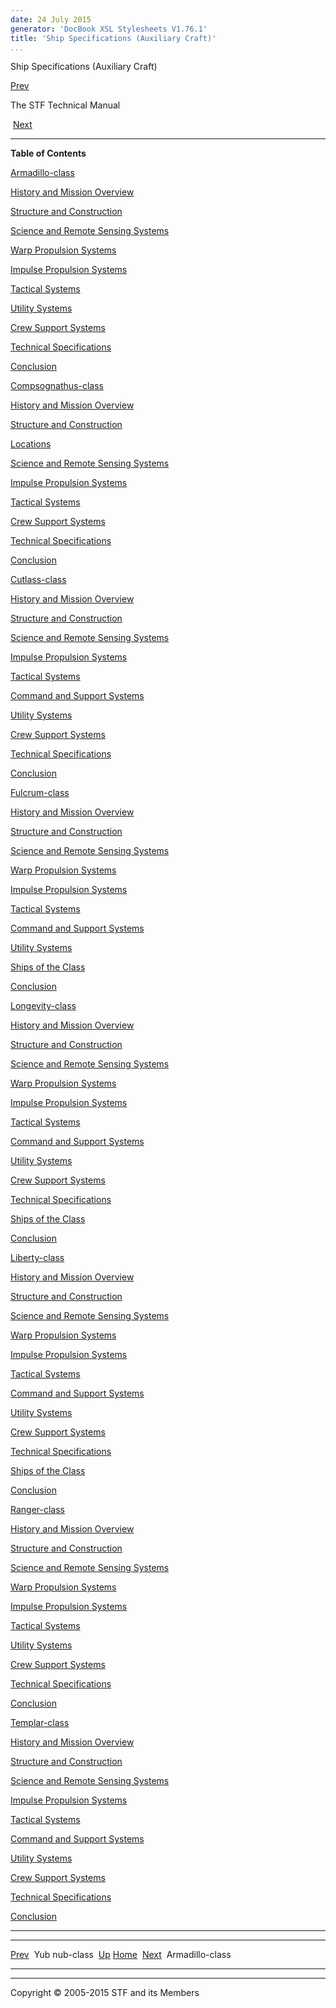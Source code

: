 ```yaml
---
date: 24 July 2015
generator: 'DocBook XSL Stylesheets V1.76.1'
title: 'Ship Specifications (Auxiliary Craft)'
...
```


Ship Specifications (Auxiliary Craft)

[Prev](yub_nub.html) 

The STF Technical Manual

 [Next](armadillo.html)

* * * * *

**Table of Contents**

[Armadillo-class](armadillo.html)

[History and Mission Overview](armadillo.html#idp140478700379984)

[Structure and Construction](armadillo.html#idp140478700383456)

[Science and Remote Sensing Systems](armadillo.html#idp140478700386160)

[Warp Propulsion Systems](armadillo.html#idp140478700387568)

[Impulse Propulsion Systems](armadillo.html#idp140478700388976)

[Tactical Systems](armadillo.html#idp140478700390464)

[Utility Systems](armadillo.html#idp140478700393056)

[Crew Support Systems](armadillo.html#idp140478700394400)

[Technical Specifications](armadillo.html#idp140478700396000)

[Conclusion](armadillo.html#idp140478700430576)

[Compsognathus-class](compsognathus.html)

[History and Mission Overview](compsognathus.html#idp140478700445472)

[Structure and Construction](compsognathus.html#idp140478700453120)

[Locations](compsognathus.html#idp140478700456928)

[Science and Remote Sensing
Systems](compsognathus.html#idp140478700461328)

[Impulse Propulsion Systems](compsognathus.html#idp140478700465472)

[Tactical Systems](compsognathus.html#idp140478700469376)

[Crew Support Systems](compsognathus.html#idp140478700473296)

[Technical Specifications](compsognathus.html#idp140478700477440)

[Conclusion](compsognathus.html#idp140478700507232)

[Cutlass-class](cutlass.html)

[History and Mission Overview](cutlass.html#idp140478700525520)

[Structure and Construction](cutlass.html#idp140478700529888)

[Science and Remote Sensing Systems](cutlass.html#idp140478700532128)

[Impulse Propulsion Systems](cutlass.html#idp140478700533392)

[Tactical Systems](cutlass.html#idp140478700535680)

[Command and Support Systems](cutlass.html#idp140478700541616)

[Utility Systems](cutlass.html#idp140478700543728)

[Crew Support Systems](cutlass.html#idp140478700545840)

[Technical Specifications](cutlass.html#idp140478700548272)

[Conclusion](cutlass.html#idp140478704792944)

[Fulcrum-class](fulcrum.html)

[History and Mission Overview](fulcrum.html#idp140478704805824)

[Structure and Construction](fulcrum.html#idp140478704811680)

[Science and Remote Sensing Systems](fulcrum.html#idp140478704814448)

[Warp Propulsion Systems](fulcrum.html#idp140478704820832)

[Impulse Propulsion Systems](fulcrum.html#idp140478704822880)

[Tactical Systems](fulcrum.html#idp140478704824736)

[Command and Support Systems](fulcrum.html#idp140478704833024)

[Utility Systems](fulcrum.html#idp140478704843136)

[Ships of the Class](fulcrum.html#idp140478704908304)

[Conclusion](fulcrum.html#idp140478704926704)

[Longevity-class](longevity.html)

[History and Mission Overview](longevity.html#idp140478704942096)

[Structure and Construction](longevity.html#idp140478704948432)

[Science and Remote Sensing Systems](longevity.html#idp140478704951392)

[Warp Propulsion Systems](longevity.html#idp140478704956112)

[Impulse Propulsion Systems](longevity.html#idp140478704958256)

[Tactical Systems](longevity.html#idp140478704959696)

[Command and Support Systems](longevity.html#idp140478704967728)

[Utility Systems](longevity.html#idp140478704973264)

[Crew Support Systems](longevity.html#idp140478704976928)

[Technical Specifications](longevity.html#idp140478704983536)

[Ships of the Class](longevity.html#idp140478705026048)

[Conclusion](longevity.html#idp140478705044432)

[Liberty-class](liberty.html)

[History and Mission Overview](liberty.html#idp140478705059392)

[Structure and Construction](liberty.html#idp140478705065744)

[Science and Remote Sensing Systems](liberty.html#idp140478705071024)

[Warp Propulsion Systems](liberty.html#idp140478705077456)

[Impulse Propulsion Systems](liberty.html#idp140478705080192)

[Tactical Systems](liberty.html#idp140478705083008)

[Command and Support Systems](liberty.html#idp140478705090848)

[Utility Systems](liberty.html#idp140478705094208)

[Crew Support Systems](liberty.html#idp140478705099024)

[Technical Specifications](liberty.html#idp140478705102752)

[Ships of the Class](liberty.html#idp140478705142560)

[Conclusion](liberty.html#idp140478705154272)

[Ranger-class](ranger.html)

[History and Mission Overview](ranger.html#idp140478705170480)

[Structure and Construction](ranger.html#idp140478705176448)

[Science and Remote Sensing Systems](ranger.html#idp140478705179312)

[Warp Propulsion Systems](ranger.html#idp140478705186800)

[Impulse Propulsion Systems](ranger.html#idp140478705190272)

[Tactical Systems](ranger.html#idp140478705191520)

[Utility Systems](ranger.html#idp140478705198064)

[Crew Support Systems](ranger.html#idp140478705204320)

[Technical Specifications](ranger.html#idp140478705209680)

[Conclusion](ranger.html#idp140478704155184)

[Templar-class](templar.html)

[History and Mission Overview](templar.html#idp140478705230608)

[Structure and Construction](templar.html#idp140478705240704)

[Science and Remote Sensing Systems](templar.html#idp140478705244272)

[Impulse Propulsion Systems](templar.html#idp140478705249520)

[Tactical Systems](templar.html#idp140478704167712)

[Command and Support Systems](templar.html#idp140478704176064)

[Utility Systems](templar.html#idp140478704184352)

[Crew Support Systems](templar.html#idp140478704187616)

[Technical Specifications](templar.html#idp140478704190832)

[Conclusion](templar.html#idp140478705274160)

* * * * *

  ------------------------ ------------------------ ------------------------
  [Prev](yub_nub.html)     Yub nub-class 
  [Up](index.html)         [Home](../index.html)
   [Next](armadillo.html)   Armadillo-class
  ------------------------ ------------------------ ------------------------

* * * * *

Copyright © 2005-2015 STF and its Members
